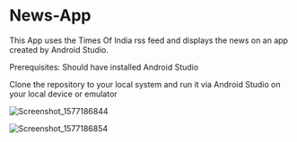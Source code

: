 # News-App
This App uses the Times Of India rss feed and displays the news on an app created by Android Studio.


Prerequisites:
Should have installed Android Studio

Clone the repository to your local system and run it via Android Studio on your local device or emulator


![Screenshot_1577186844](https://user-images.githubusercontent.com/54315149/71411484-7555bd00-266f-11ea-8ba1-8d607bc54f3c.png)



![Screenshot_1577186854](https://user-images.githubusercontent.com/54315149/71411486-771f8080-266f-11ea-8f61-a131e16da2b1.png)
